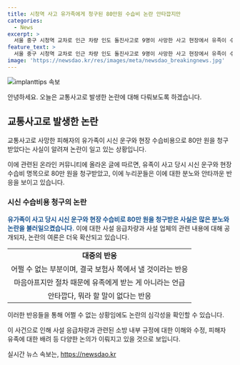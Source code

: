 ```yaml
---
title: 시청역 사고 유가족에게 청구된 80만원 수습비 논란 안타깝지만
categories:
  - News
excerpt: >
  서울 중구 시청역 교차로 인근 차량 인도 돌진사고로 9명이 사망한 사고 현장에서 유족이 수습비용 80만 원을 청구한 사실이 논란이 되고 있다. 사설 업체를 통해 사망자를 이송한 이유는 소방 내부 규정 때문으로, 누리꾼들은 안타까운 반응을 보이고 있다. 해당 사고는 1일 시청역 인근 주차장에서 발생한 것으로, 운전자는 급발진을 사고 원인으로 주장 중이다. (150자)
feature_text: >
  서울 중구 시청역 교차로 인근 차량 인도 돌진사고로 9명이 사망한 사고 현장에서 유족이 수습비용 80만 원을 청구한 사실이 논란이 되고 있다. 사설 업체를 통해 사망자를 이송한 이유는 소방 내부 규정 때문으로, 누리꾼들은 안타까운 반응을 보이고 있다. 해당 사고는 1일 시청역 인근 주차장에서 발생한 것으로, 운전자는 급발진을 사고 원인으로 주장 중이다. (150자)
image: 'https://newsdao.kr/res/images/meta/newsdao_breakingnews.jpg'
---
```


<p><img src="https://newsdao.kr/res/images/meta/newsdao_breakingnews.jpg" alt="implanttips 속보" /></p>

<p>안녕하세요. 오늘은 교통사고로 발생한 논란에 대해 다뤄보도록 하겠습니다.</p>

<h2 data-ke-size="size26">교통사고로 발생한 논란</h2>

<p>교통사고로 사망한 피해자의 유가족이 시신 운구와 현장 수습비용으로 80만 원을 청구받았다는 사실이 알려져 논란이 일고 있는 상황입니다.</p>

<p data-ke-size="size16">이에 관련된 온라인 커뮤니티에 올라온 글에 따르면, 유족이 사고 당시 시신 운구와 현장 수습비 명목으로 80만 원을 청구받았고, 이에 누리꾼들은 이에 대한 분노와 안타까운 반응을 보이고 있습니다.</p>

<h3>시신 수습비용 청구의 논란</h3>

<p><b><span style="color: #1a5490;">유가족이 사고 당시 시신 운구와 현장 수습비로 80만 원을 청구받은 사실은 많은 분노와 논란을 불러일으켰습니다.</span></b> 이에 대한 사설 응급차량과 사설 업체의 관련 내용에 대해 공개되자, 논란의 여론은 더욱 확산되고 있습니다.</p>

<table>
  <tr>
    <td style="text-align: center; height: 17px;"><b>대중의 반응</b></td>
  </tr>
  <tr>
    <td style="text-align: center; height: 17px;">어쩔 수 없는 부분이며, 결국 보험사 쪽에서 낼 것이라는 반응</td>
  </tr>
  <tr>
    <td style="text-align: center; height: 17px;">마음아프지만 절차 때문에 유족에게 받는 게 아니라는 언급</td>
  </tr>
  <tr>
    <td style="text-align: center; height: 17px;">안타깝다, 뭐라 할 말이 없다는 반응</td>
  </tr>
</table>

<p>이러한 반응들을 통해 어쩔 수 없는 상황임에도 논란의 심각성을 확인할 수 있습니다.</p>

<p>이 사건으로 인해 사설 응급차량과 관련된 소방 내부 규정에 대한 이해와 수정, 피해자 유족에 대한 배려 등 다양한 논의가 이뤄지고 있을 것으로 보입니다.</p>
실시간 뉴스 속보는, <a href="https://newsdao.kr" rel="dofollow">https://newsdao.kr</a>


